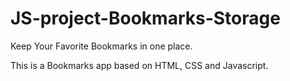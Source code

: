 # JS-project-Bookmarks-Storage
Keep Your Favorite Bookmarks in one place.

This is a Bookmarks app based on HTML, CSS and Javascript.
